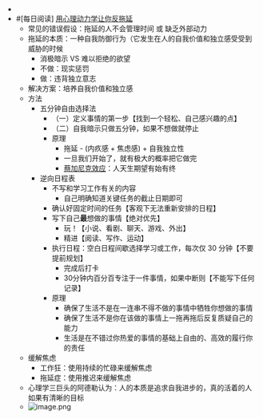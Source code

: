 -
- #[每日阅读] [用心理动力学让你反拖延](https://www.bilibili.com/video/BV1cP4y1A72R)
	- 常见的错误假设：拖延的人不会管理时间 或 缺乏外部动力
	- 拖延的本质：一种自我防御行为（它发生在人的自我价值和独立感受受到威胁的时候
		- 消极暗示 VS 难以拒绝的欲望
		- 不做：现实惩罚
		- 做：违背独立意志
	- 解决方案：培养自我价值和独立感
	- 方法
		- 五分钟自由选择法
			- （一）定义事情的第一步【找到一个轻松、自己感兴趣的点】
			- （二）自我暗示只做五分钟，如果不想做就停止
			- 原理
				- 拖延 - (内疚感 + 焦虑感) + 自我独立性
				- 一旦我们开始了，就有极大的概率把它做完
				- [蔡加尼克效应](https://zh.wikipedia.org/wiki/%E8%94%A1%E5%8A%A0%E5%B0%BC%E5%85%8B%E6%95%88%E6%87%89)：人天生期望有始有终
		- 逆向日程表
			- 不写和学习工作有关的内容
				- 自己明确知道关键任务的截止日期即可
			- 确认好固定时间的任务【客观下无法重新安排的日程】
			- 写下自己**最**想做的事情【绝对优先】
				- 玩！【小说、看剧、聊天、游戏、外出】
				- 精进【阅读、写作、运动】
			- 执行日程：空白日程间歇选择学习或工作，每次仅 30 分钟【不要提前规划】
				- 完成后打卡
				- 30分钟内百分百专注于一件事情，如果中断则【不能写下任何记录】
			- 原理
				- 确保了生活不是在一连串不得不做的事情中牺牲你想做的事情
				- 确保了生活不是你在该做的事情上一拖再拖后反复质疑自己的能力
				- 生活是在不错过你热爱的事情的基础上自由的、高效的履行你的责任
	- 缓解焦虑
		- 工作狂：使用持续的忙碌来缓解焦虑
		- 拖延症：使用推迟来缓解焦虑
	- 心理学三巨头的阿德勒认为：人的本质是追求自我进步的，真的活着的人如果有清晰的目标
	- ![image.png](../assets/image_1651515592519_0.png)
